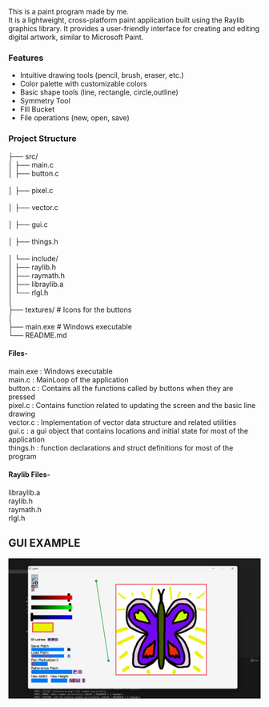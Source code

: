 This is a paint program made by me.<br>
It is a lightweight, cross-platform paint application built using the Raylib graphics library. It provides a user-friendly interface for creating and editing digital artwork, similar to Microsoft Paint.

### Features
- Intuitive drawing tools (pencil, brush, eraser, etc.)
- Color palette with customizable colors
- Basic shape tools (line, rectangle, circle,outline)
- Symmetry Tool
- FIll Bucket
- File operations (new, open, save)

### Project Structure
├── src/<br>
│   ├── main.c<br>
│   ├── button.c<br>   
│   ├── pixel.c<br>      
│   ├── vector.c <br>      
│   ├── gui.c    <br>      
│   ├── things.h   <br>    
│   └── include/<br>
│       ├── raylib.h<br>
│       ├── raymath.h<br>
│       ├── libraylib.a<br>
│       └── rlgl.h<br>
│<br>
├── textures/          # Icons for the buttons<br>
│<br>
├── main.exe           # Windows executable<br>
└── README.md<br>

#### Files-
main.exe : Windows executable<br>
main.c : MainLoop of the application<br>
button.c : Contains all the functions called by buttons when they are pressed<br>
pixel.c : Contains function related to updating the screen and the basic line drawing<br>
vector.c : Implementation of vector data structure and related utilities<br>
gui.c : a gui object that contains locations and initial state for most of the application<br>
things.h : function declarations and struct definitions for most of the program<br>

#### Raylib Files-
libraylib.a<br>
raylib.h<br>
raymath.h<br>
rlgl.h<br>

## GUI EXAMPLE
![alt text](https://github.com/ewilipsic/CS_project/blob/main/readme.png?raw=true)
